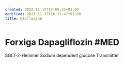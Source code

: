 ```yaml
---
created: 2022-11-14T19:09:35+01:00
modified: 2022-11-17T16:17:47+01:00
title: Gliflozine
---
```


# Forxiga Dapagliflozin #MED

SGLT-2-Hemmer
Sodium dependent glucose Transmitter
